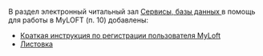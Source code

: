 <p>
В раздел электронный читальный зал <a href="/libweb/resbnc/#a2"> Сервисы, базы данных </a> в помощь для работы в MyLOFT (п. 10) добавлены:
<ul>
<li> <a href="http://chglib.icp.ac.ru/more/MyLoft_Краткая инструкция_14.02.2025.pdf"> Краткая инструкция по регистрации пользователя MyLoft</a>
<li> <a href="http://chglib.icp.ac.ru/more/MyLoft__pdf_13.02.2025.pdf"> Листовка </a>
</ul>
</p>
